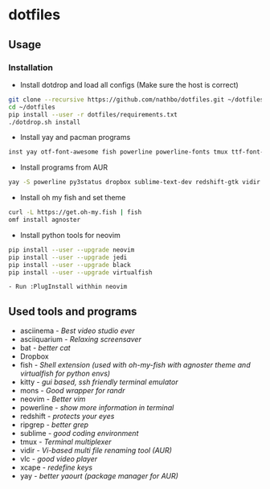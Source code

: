 # dotfiles

## Usage
###  Installation

- Install dotdrop and load all configs (Make sure the host is correct)
```bash
git clone --recursive https://github.com/nathbo/dotfiles.git ~/dotfiles
cd ~/dotfiles
pip install --user -r dotfiles/requirements.txt
./dotdrop.sh install
```

- Install yay and pacman programs
```bash
inst yay otf-font-awesome fish powerline powerline-fonts tmux ttf-font-awesome xcape otf-fira-code vlc bat ripgrep asciinema mons asciiquarium
```
- Install programs from AUR
```bash
yay -S powerline py3status dropbox sublime-text-dev redshift-gtk vidir

```

- Install oh my fish and set theme
```bash
curl -L https://get.oh-my.fish | fish
omf install agnoster
```

- Install python tools for neovim 
```bash
pip install --user --upgrade neovim
pip install --user --upgrade jedi
pip install --user --upgrade black
pip install --user --upgrade virtualfish
```
    - Run :PlugInstall withhin neovim
## Used tools and programs

- asciinema - *Best video studio ever*
- asciiquarium - *Relaxing screensaver*
- bat - *better cat*
- Dropbox
- fish - *Shell extension (used with oh-my-fish with agnoster theme and virtualfish for python envs)*
- kitty - *gui based, ssh friendly terminal emulator*
- mons - *Good wrapper for randr*
- neovim - *Better vim*
- powerline - *show more information in terminal*
- redshift - *protects your eyes*
- ripgrep - *better grep*
- sublime - *good coding environment*
- tmux - *Terminal multiplexer*
- vidir - *Vi-based multi file renaming tool (AUR)*
- vlc - *good video player*
- xcape - *redefine keys*
- yay - *better yaourt (package manager for AUR)*

